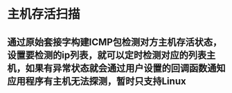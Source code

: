 # 主机存活扫描
## 通过原始套接字构建ICMP包检测对方主机存活状态，设置要检测的ip列表，就可以定时检测对应的列表主机，如果有异常状态就会通过用户设置的回调函数通知应用程序有主机无法探测，暂时只支持Linux
